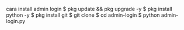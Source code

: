 cara install admin login
$ pkg update && pkg upgrade -y
$ pkg install python -y
$ pkg install git
$ git clone
$ cd admin-login
$ python admin-login.py


